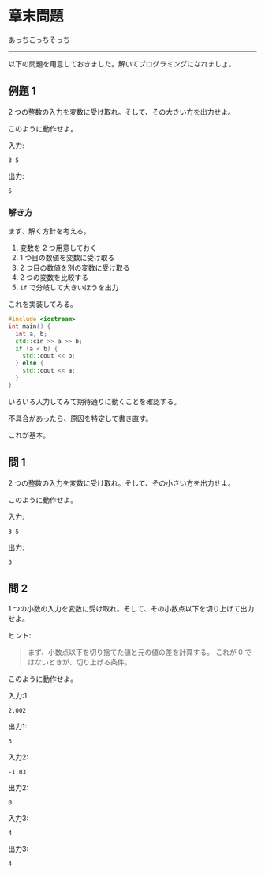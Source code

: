 # 章末問題

あっちこっちそっち

---

以下の問題を用意しておきました。解いてプログラミングになれましょ。


## 例題 1

2 つの整数の入力を変数に受け取れ。そして、その大きい方を出力せよ。

このように動作せよ。

入力:
```
3 5
```

出力:
```
5
```

### 解き方

まず、解く方針を考える。

1. 変数を 2 つ用意しておく
2. 1 つ目の数値を変数に受け取る
3. 2 つ目の数値を別の変数に受け取る
4. 2 つの変数を比較する
5. `if` で分岐して大きいほうを出力

これを実装してみる。

```cpp
#include <iostream>
int main() {
  int a, b;
  std::cin >> a >> b;
  if (a < b) {
    std::cout << b;
  } else {
    std::cout << a;
  }
}
```

いろいろ入力してみて期待通りに動くことを確認する。

不具合があったら、原因を特定して書き直す。

これが基本。

## 問 1

2 つの整数の入力を変数に受け取れ。そして、その小さい方を出力せよ。

このように動作せよ。

入力:
```
3 5
```

出力:
```
3
```


## 問 2

1 つの小数の入力を変数に受け取れ。そして、その小数点以下を切り上げて出力せよ。

ヒント:
> まず、小数点以下を切り捨てた値と元の値の差を計算する。
> これが 0 ではないときが、切り上げる条件。

このように動作せよ。

入力:1
```
2.002
```

出力1:
```
3
```

入力2:
```
-1.03
```

出力2:
```
0
```

入力3:
```
4
```

出力3:
```
4
```
